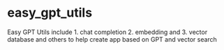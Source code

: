 # easy_gpt_utils
Easy GPT Utils include 1. chat completion 2. embedding and 3. vector database and others to help create app based on GPT and vector search
